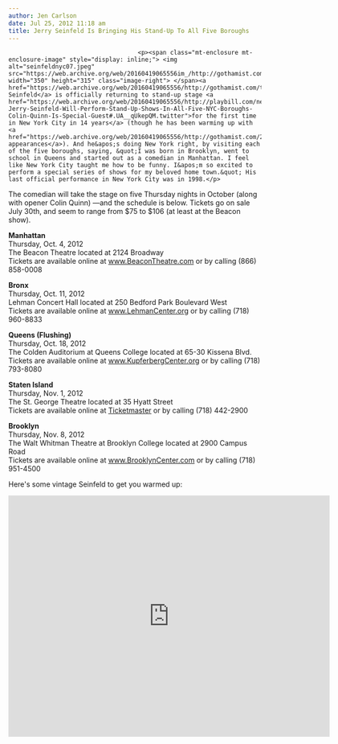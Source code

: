 ```yaml
---
author: Jen Carlson
date: Jul 25, 2012 11:18 am
title: Jerry Seinfeld Is Bringing His Stand-Up To All Five Boroughs
---
```


	
										<p><span class="mt-enclosure mt-enclosure-image" style="display: inline;"> <img alt="seinfeldnyc07.jpeg" src="https://web.archive.org/web/20160419065556im_/http://gothamist.com/attachments/arts_jen/seinfeldnyc07.jpeg" width="350" height="315" class="image-right"> </span><a href="https://web.archive.org/web/20160419065556/http://gothamist.com/tags/jerryseinfeld">Jerry Seinfeld</a> is officially returning to stand-up stage <a href="https://web.archive.org/web/20160419065556/http://playbill.com/news/article/168384-Jerry-Seinfeld-Will-Perform-Stand-Up-Shows-In-All-Five-NYC-Boroughs-Colin-Quinn-Is-Special-Guest#.UA__qUkepQM.twitter">for the first time in New York City in 14 years</a> (though he has been warming up with <a href="https://web.archive.org/web/20160419065556/http://gothamist.com/2012/02/13/jerry_seinfeld_might_make_comedy_cl.php">surprise appearances</a>). And he&apos;s doing New York right, by visiting each of the five boroughs, saying, &quot;I was born in Brooklyn, went to school in Queens and started out as a comedian in Manhattan. I feel like New York City taught me how to be funny. I&apos;m so excited to perform a special series of shows for my beloved home town.&quot; His last official performance in New York City was in 1998.</p>

<p>The comedian will take the stage on five Thursday nights in October (along with opener Colin Quinn) &#x2014;and the schedule is below. Tickets go on sale July 30th, and seem to range from $75 to $106 (at least at the Beacon show).</p>

<p><strong>Manhattan</strong><br>
Thursday, Oct. 4, 2012<br>
The Beacon Theatre located at 2124 Broadway<br>
Tickets are available online at <a href="https://web.archive.org/web/20160419065556/http://www.BeaconTheatre.com/">www.BeaconTheatre.com</a> or by calling  (866) 858-0008</p>

<p><strong>Bronx</strong><br>
Thursday, Oct. 11, 2012<br>
Lehman Concert Hall located at 250 Bedford Park Boulevard West<br>
Tickets are available online at <a href="https://web.archive.org/web/20160419065556/http://www.LehmanCenter.org/">www.LehmanCenter.org</a> or by calling (718) 960-8833</p>

<p><strong>Queens (Flushing)</strong><br>
Thursday, Oct. 18, 2012<br>
The Colden Auditorium at Queens College located at 65-30 Kissena Blvd.<br>
Tickets are available online at <a href="https://web.archive.org/web/20160419065556/http://www.KupferbergCenter.org/">www.KupferbergCenter.org</a> or by calling (718) 793-8080</p>

<p><strong>Staten Island</strong><br>
Thursday, Nov. 1, 2012<br>
The St. George Theatre located at 35 Hyatt Street<br>
Tickets are available online at <a href="www.TicketMaster.com">Ticketmaster</a> or by calling (718) 442-2900</p>

<p><strong>Brooklyn</strong><br>
Thursday, Nov. 8, 2012<br>
The Walt Whitman Theatre at Brooklyn College located at 2900 Campus Road<br>
Tickets are available online at <a href="https://web.archive.org/web/20160419065556/http://www.BrooklynCenter.com/">www.BrooklynCenter.com</a> or by calling (718) 951-4500</p>

<p>Here&apos;s some vintage Seinfeld to get you warmed up:</p>

<p><iframe width="640" height="480" src="https://web.archive.org/web/20160419065556if_/http://www.youtube.com/embed/G7lsrGfagFw" frameborder="0" allowfullscreen></iframe></p>					
										
									
				